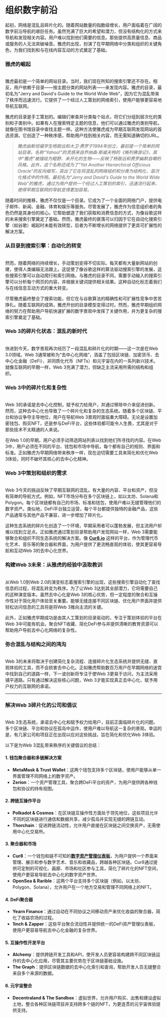 # 组织数字前沿

起初，网络是混乱且碎片化的。随着网站数量的指数级增长，用户面临着在广阔的数字前沿导航的艰巨任务。虽然充满了巨大的希望和潜力，但没有结构化的方式来导航和发现相关内容。用户难以找到他们需要的信息。那些提供高质量信息、商品或服务的人无法突破噪音。雅虎的出现，扮演了在早期网络中分类和组织的关键角色，为我们找到和与在线内容互动的方式奠定了基础。

### 雅虎的崛起 <a href="#ember56" id="ember56"></a>

\
雅虎最初是一个简单的网站目录。当时，我们现在所知的搜索引擎还不存在。相反，用户依赖于目录——按主题分类的网站列表——来发现内容。雅虎的目录，最初名为“Jerry and David's Guide to the World Wide Web”，因为它为混乱带来了秩序而迅速流行。它提供了一个经过人工策划的网络索引，使用户能够更容易地导航互联网。

雅虎的目录是手工策划的。编辑们审查并分类每个站点，将它们分组到层次化的类别和子类别中。如果有人在搜索特定主题的信息，他们可以通过雅虎的类别导航，就像在图书馆目录中查找主题一样。这种方法使雅虎成为早期互联网发现网站的首选资源。它创造了一种秩序感，帮助用户找到相关内容，而无需知道确切的URL。

> _雅虎由斯坦福学生杨致远和大卫·费罗于1994年创立，最初是一个简单的网站目录。名称“Yahoo!”的灵感来自乔纳森·斯威夫特的《格列佛游记》，其中“雅虎”被描绘为粗野、未开化的生物——反映了杨致远和费罗幽默自嘲的风格。此外，这个名称还成为了“Yet Another Hierarchical Officious Oracle”的反向缩写，突出了它在将混乱的网络组织和分类为结构化、层次化格式中的作用。最初名为“Jerry and David's Guide to the World Wide Web”的雅虎，通过为用户提供一个经过人工策划的索引，迅速流行起来，使得早期互联网的导航变得更加容易。_

随着时间的推移，雅虎不仅仅是一个目录。它成为了一个全面的网络门户，提供电子邮件、新闻、金融、体育和娱乐等服务。尽管发展了，雅虎作为信息组织者的角色仍然是其身份的核心。它帮助塑造了我们获取和消费信息的方式，为像谷歌这样的未来搜索引擎奠定了基础。然而，雅虎最终的衰落可以归因于它在自动化搜索引擎（如谷歌）崛起时未能有效转型，后者为不断增长的网络提供了更具可扩展性的解决方案。

### 从目录到搜索引擎：自动化的转变 <a href="#ember61" id="ember61"></a>

\
然而，随着网络的持续增长，手动策划变得不切实际。每天都有大量新网站的创建，使得人类编辑无法跟上。这促使了像谷歌这样的算法驱动搜索引擎的发展，这些搜索引擎可以自动爬行和索引网络。与雅虎的目录不同，需要手动输入的搜索引擎可以分析每个网页的内容，并根据关键词提供相关结果。这种自动化标志着我们与在线信息互动方式的重大转变。

尽管雅虎最终整合了搜索功能，但它在与谷歌算法的精确性和可扩展性竞争中苦苦挣扎。随着互联网的成熟，雅虎开创的目录模型变得过时。然而，雅虎早期组织网络的努力在帮助用户导航快速扩展的数字景观中发挥了关键作用，并为更复杂的搜索引擎奠定了基础。

### Web 3的碎片化状态：混乱的新时代 <a href="#ember64" id="ember64"></a>

\
快进到今天，数字景观再次经历了一段混乱和碎片化的时期——这一次是在Web 3.0领域。Web 3通常被称为“去中心化网络”，涵盖了包括区块链、加密货币、去中心化金融（DeFi）、非同质化代币（NFTs）和元宇宙在内的一系列新兴技术。就像互联网的早期一样，Web 3充满了潜力，但缺乏主流采用所需的结构和组织。

### Web 3中的碎片化和复杂性 <a href="#ember66" id="ember66"></a>

\
Web 3的承诺是去中心化控制，赋予权力给用户，并通过移除中介来促进创新。然而，这种去中心化也导致了一个碎片化和复杂的生态系统。随着多个区块链、平台和协议争夺主导地位，用户在导航Web 3景观时面临重大障碍。无论是设置加密钱包、购买NFT，还是参与DeFi平台，这些体验都可能令人生畏，尤其是对于那些技术不太精通的人来说。

在Web 1.0的早期，用户必须手动筛选网站列表以找到他们所寻找的内容。在Web 3中，用户必须在不同的平台、钱包和市场中导航，每个都有自己的规则、界面和标准。正如雅虎为早期网络带来秩序一样，现在迫切需要工具来简化和优化Web 3体验，同时不破坏其核心的去中心化精神。

### Web 3中策划和组织的需求 <a href="#ember69" id="ember69"></a>

\
Web 3今天的挑战反映了早期互联网的混乱。有大量的内容、平台和资产，但没有简单的导航方式。例如，NFT市场分布在多个区块链上，如以太坊、Solana和Polygon。每个区块链都有自己的市场、标准和钱包，使用户难以无缝管理他们的数字资产。类似地，DeFi平台独立运营，每个平台都提供独特的金融产品，这些产品通常与其他产品不兼容，进一步增加了碎片化。

这种生态系统的碎片化创造了一个环境，早期采用者可以蓬勃发展，但主流用户却难以找到立足点。正如雅虎通过策划目录帮助用户发现网站一样，Web 3需要能够聚合和组织不同生态系统的解决方案。像 [**Cur8.io**](http://cur8.io/) 这样的平台，作为管理代币化艺术、音乐等的聚合器和界面，为用户提供了更流畅直观的体验，使其更容易导航和互动Web 3的去中心化世界。

### 构建Web 3未来：从雅虎的经验中汲取教训 <a href="#ember72" id="ember72"></a>

\
从Web 1.0到Web 2.0的演变标志着搜索引擎的出现，这些搜索引擎自动化了查找信息的过程，将混乱转变为秩序。为了让Web 3达到其全部潜力，它将需要自己的这种演变版本。虽然去中心化是Web 3的核心优势，但一定程度的聚合和互操作性对于简化用户体验至关重要。能够无缝连接不同区块链、优化用户界面并提供轻松访问信息的工具将是将Web 3推向主流的关键。

此外，正如雅虎早期成功是由其人工策划的目录驱动的，专注于策划体验的平台在Web 3中可能有机会。聚合NFT收藏、简化DeFi参与并提供清晰的教育资源可以帮助用户导航去中心化网络的复杂性。

### 弥合混乱与结构之间的鸿沟 <a href="#ember75" id="ember75"></a>

\
Web 3的未来将取决于创建简化复杂流程、连接碎片化生态系统并提供无缝、直观体验的工具，而不会损害去中心化。正如雅虎帮助数百万用户在早期网络的迷宫中找到自己的道路一样，下一波创新将专注于使Web 3更易于访问，为主流采用铺平道路。只有通过解决这些核心问题，Web 3才能实现真正去中心化、赋予用户权力的互联网的承诺。

***

### 解决Web 3碎片化的公司和倡议 <a href="#ember77" id="ember77"></a>

\
Web 3生态系统，承诺去中心化和赋予权力给用户，目前正面临碎片化的问题。多个区块链、平台和协议在孤岛中运作，使用户难以导航这一复杂的景观。幸运的是，有几家公司和项目正在出现以应对这些挑战，旨在简化和优化Web 3体验。

以下是为Web 3混乱带来秩序的关键倡议的总结：

#### 1. 钱包聚合器和多链解决方案 <a href="#ember80" id="ember80"></a>

* **MetaMask & Trust Wallet**：这两个钱包支持多个区块链，使用户能够从单一界面管理不同网络上的数字资产。
* **Zerion**：一个资产管理工具，聚合跨DeFi平台的资产，为用户提供跨各种钱包和协议的持有视图。

#### 2. 跨链互操作平台 <a href="#ember82" id="ember82"></a>

* **Polkadot & Cosmos**：在区块链互操作性方面处于领先地位，这些项目允许不同的区块链进行通信和数据共享，减少孤岛并实现无缝的跨链互动。
* **Thorchain**：促进跨链流动性，允许用户直接在区块链之间交换资产，无需使用中心化交易所。

#### 3. 聚合器和市场 <a href="#ember84" id="ember84"></a>

* **Cur8**：一个钱包和链不可知的[**数字资产管理仪表板**](https://youtu.be/9mSCMi40OMI?si=tlIhWdokHqB_nSur)，为用户提供一个界面来管理、展示和参与数字艺术、音乐和收藏品，跨越各种区块链。Cur8通过提供可定制的可视化、画廊、市场和社区参与工具，简化了碎片化的NFT空间，使用户更容易导航去中心化的数字资产世界。
* **OpenSea & Rarible**：这两个平台支持多个区块链（例如，以太坊、Polygon、Solana），允许用户在一个地方交易和管理不同网络上的NFT。

#### 4. DeFi聚合器 <a href="#ember86" id="ember86"></a>

* **Yearn Finance**：通过自动在不同协议之间移动资产来优化收益的聚合器，简化了收益农场的过程。
* **1inch & Zapper**：这些平台聚合流动性并提供统一的DeFi资产管理仪表板，使用户更容易导航去中心化金融的复杂世界。

#### 5. 互操作性开发平台 <a href="#ember88" id="ember88"></a>

* **Alchemy**：提供跨链开发工具和API，使开发人员更容易构建跨不同区块链运作的去中心化应用，尽管其主要优势在于区块链基础设施。
* **The Graph**：提供区块链数据的去中心化索引和查询，帮助开发人员无缝整合来自多个来源的数据。

#### 6. 元宇宙整合 <a href="#ember90" id="ember90"></a>

* **Decentraland & The Sandbox**：虚拟世界，允许用户购买、出售和建设虚拟土地，整合各种区块链项目并支持跨多个链的NFT，为更连贯的元宇宙体验提供支持。